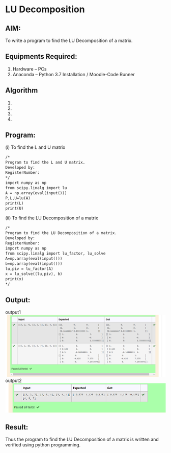 # LU Decomposition 

## AIM:
To write a program to find the LU Decomposition of a matrix.

## Equipments Required:
1. Hardware – PCs
2. Anaconda – Python 3.7 Installation / Moodle-Code Runner

## Algorithm
1. 
2. 
3. 
4. 

## Program:
(i) To find the L and U matrix
```
/*
Program to find the L and U matrix.
Developed by: 
RegisterNumber: 
*/
import numpy as np
from scipy.linalg import lu
A = np.array(eval(input()))
P,L,U=lu(A)
print(L)
print(U)
```
(ii) To find the LU Decomposition of a matrix
```
/*
Program to find the LU Decomposition of a matrix.
Developed by: 
RegisterNumber: 
import numpy as np
from scipy.linalg import lu_factor, lu_solve
A=np.array(eval(input()))
b=np.array(eval(input()))
lu,piv = lu_factor(A)
x = lu_solve((lu,piv), b)
print(x)
*/
```

## Output:
output1
![lu decomposition](./Screenshot_20230125_035743.png)
output2
![lu decomposition](./Screenshot_20230125_035850.png)

## Result:
Thus the program to find the LU Decomposition of a matrix is written and verified using python programming.


